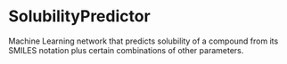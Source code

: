 # SolubilityPredictor
Machine Learning network that predicts solubility of a compound from its SMILES notation plus certain combinations of other parameters.
